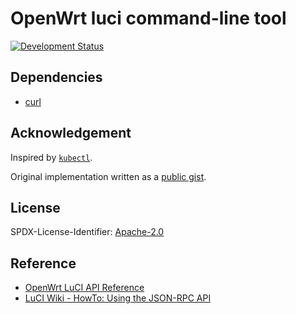 # OpenWrt luci command-line tool

[![Development Status](https://img.shields.io/badge/development--status-planning-lightgrey?style=flat-square)](https://pypi.org/classifiers)

## Dependencies

- [curl](https://curl.haxx.se)

## Acknowledgement

Inspired by [`kubectl`](https://kubernetes.io/docs/reference/kubectl).

Original implementation written as a [public gist](https://gist.github.com/oxr463/ba3af20541647ee613e47f0787168084).

## License

SPDX-License-Identifier: [Apache-2.0](LICENSE)

## Reference

- [OpenWrt LuCI API Reference](https://openwrt.github.io/luci/api/index.html)
- [LuCI Wiki - HowTo: Using the JSON-RPC API](https://github.com/openwrt/luci/wiki/JsonRpcHowTo)
 
